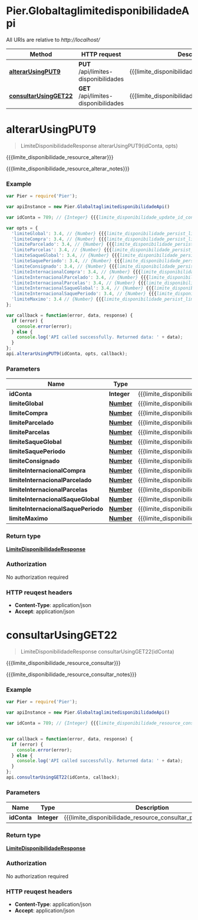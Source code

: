 # Pier.GlobaltaglimitedisponibilidadeApi

All URIs are relative to *http://localhost/*

Method | HTTP request | Description
------------- | ------------- | -------------
[**alterarUsingPUT9**](GlobaltaglimitedisponibilidadeApi.md#alterarUsingPUT9) | **PUT** /api/limites-disponibilidades | {{{limite_disponibilidade_resource_alterar}}}
[**consultarUsingGET22**](GlobaltaglimitedisponibilidadeApi.md#consultarUsingGET22) | **GET** /api/limites-disponibilidades | {{{limite_disponibilidade_resource_consultar}}}


<a name="alterarUsingPUT9"></a>
# **alterarUsingPUT9**
> LimiteDisponibilidadeResponse alterarUsingPUT9(idConta, opts)

{{{limite_disponibilidade_resource_alterar}}}

{{{limite_disponibilidade_resource_alterar_notes}}}

### Example
```javascript
var Pier = require('Pier');

var apiInstance = new Pier.GlobaltaglimitedisponibilidadeApi()

var idConta = 789; // {Integer} {{{limite_disponibilidade_update_id_conta_value}}}

var opts = { 
  'limiteGlobal': 3.4, // {Number} {{{limite_disponibilidade_persist_limite_global_value}}}
  'limiteCompra': 3.4, // {Number} {{{limite_disponibilidade_persist_limite_compra_value}}}
  'limiteParcelado': 3.4, // {Number} {{{limite_disponibilidade_persist_limite_parcelado_value}}}
  'limiteParcelas': 3.4, // {Number} {{{limite_disponibilidade_persist_limite_parcelas_value}}}
  'limiteSaqueGlobal': 3.4, // {Number} {{{limite_disponibilidade_persist_limite_saque_global_value}}}
  'limiteSaquePeriodo': 3.4, // {Number} {{{limite_disponibilidade_persist_limite_saque_periodo_value}}}
  'limiteConsignado': 3.4, // {Number} {{{limite_disponibilidade_persist_limite_consignado_value}}}
  'limiteInternacionalCompra': 3.4, // {Number} {{{limite_disponibilidade_persist_limite_internacional_compra_value}}}
  'limiteInternacionalParcelado': 3.4, // {Number} {{{limite_disponibilidade_persist_limite_internacional_parcelado_value}}}
  'limiteInternacionalParcelas': 3.4, // {Number} {{{limite_disponibilidade_persist_limite_internacional_parcelas_value}}}
  'limiteInternacionalSaqueGlobal': 3.4, // {Number} {{{limite_disponibilidade_persist_limite_internacional_saque_global_value}}}
  'limiteInternacionalSaquePeriodo': 3.4, // {Number} {{{limite_disponibilidade_persist_limite_internacional_saque_periodo_value}}}
  'limiteMaximo': 3.4 // {Number} {{{limite_disponibilidade_persist_limite_maximo_value}}}
};

var callback = function(error, data, response) {
  if (error) {
    console.error(error);
  } else {
    console.log('API called successfully. Returned data: ' + data);
  }
};
api.alterarUsingPUT9(idConta, opts, callback);
```

### Parameters

Name | Type | Description  | Notes
------------- | ------------- | ------------- | -------------
 **idConta** | **Integer**| {{{limite_disponibilidade_update_id_conta_value}}} | 
 **limiteGlobal** | [**Number**](.md)| {{{limite_disponibilidade_persist_limite_global_value}}} | [optional] 
 **limiteCompra** | [**Number**](.md)| {{{limite_disponibilidade_persist_limite_compra_value}}} | [optional] 
 **limiteParcelado** | [**Number**](.md)| {{{limite_disponibilidade_persist_limite_parcelado_value}}} | [optional] 
 **limiteParcelas** | [**Number**](.md)| {{{limite_disponibilidade_persist_limite_parcelas_value}}} | [optional] 
 **limiteSaqueGlobal** | [**Number**](.md)| {{{limite_disponibilidade_persist_limite_saque_global_value}}} | [optional] 
 **limiteSaquePeriodo** | [**Number**](.md)| {{{limite_disponibilidade_persist_limite_saque_periodo_value}}} | [optional] 
 **limiteConsignado** | [**Number**](.md)| {{{limite_disponibilidade_persist_limite_consignado_value}}} | [optional] 
 **limiteInternacionalCompra** | [**Number**](.md)| {{{limite_disponibilidade_persist_limite_internacional_compra_value}}} | [optional] 
 **limiteInternacionalParcelado** | [**Number**](.md)| {{{limite_disponibilidade_persist_limite_internacional_parcelado_value}}} | [optional] 
 **limiteInternacionalParcelas** | [**Number**](.md)| {{{limite_disponibilidade_persist_limite_internacional_parcelas_value}}} | [optional] 
 **limiteInternacionalSaqueGlobal** | [**Number**](.md)| {{{limite_disponibilidade_persist_limite_internacional_saque_global_value}}} | [optional] 
 **limiteInternacionalSaquePeriodo** | [**Number**](.md)| {{{limite_disponibilidade_persist_limite_internacional_saque_periodo_value}}} | [optional] 
 **limiteMaximo** | [**Number**](.md)| {{{limite_disponibilidade_persist_limite_maximo_value}}} | [optional] 

### Return type

[**LimiteDisponibilidadeResponse**](LimiteDisponibilidadeResponse.md)

### Authorization

No authorization required

### HTTP reuqest headers

 - **Content-Type**: application/json
 - **Accept**: application/json

<a name="consultarUsingGET22"></a>
# **consultarUsingGET22**
> LimiteDisponibilidadeResponse consultarUsingGET22(idConta)

{{{limite_disponibilidade_resource_consultar}}}

{{{limite_disponibilidade_resource_consultar_notes}}}

### Example
```javascript
var Pier = require('Pier');

var apiInstance = new Pier.GlobaltaglimitedisponibilidadeApi()

var idConta = 789; // {Integer} {{{limite_disponibilidade_resource_consultar_param_id_conta}}}


var callback = function(error, data, response) {
  if (error) {
    console.error(error);
  } else {
    console.log('API called successfully. Returned data: ' + data);
  }
};
api.consultarUsingGET22(idConta, callback);
```

### Parameters

Name | Type | Description  | Notes
------------- | ------------- | ------------- | -------------
 **idConta** | **Integer**| {{{limite_disponibilidade_resource_consultar_param_id_conta}}} | 

### Return type

[**LimiteDisponibilidadeResponse**](LimiteDisponibilidadeResponse.md)

### Authorization

No authorization required

### HTTP reuqest headers

 - **Content-Type**: application/json
 - **Accept**: application/json

